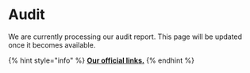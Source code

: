 # Audit

We are currently processing our audit report. This page will be updated once it becomes available.

{% hint style="info" %}
****[**Our official links.**](broken-reference)****
{% endhint %}


